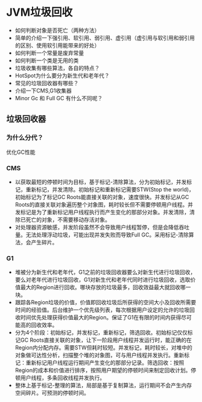 # JVM垃圾回收

- 如何判断对象是否死亡（两种方法）
- 简单的介绍一下强引用、软引用、弱引用、虚引用（虚引用与软引用和弱引用的区别、使用软引用能带来的好处）
- 如何判断一个常量是废弃常量
- 如何判断一个类是无用的类
- 垃圾收集有哪些算法，各自的特点？
- HotSpot为什么要分为新生代和老年代？
- 常见的垃圾回收器有哪些？
- 介绍一下CMS,G1收集器
- Minor Gc 和 Full GC 有什么不同呢？

## 垃圾回收器

### 为什么分代？
优化GC性能

### CMS
- 以获取最短的停顿时间为目标，基于标记-清除算法，分为初始标记，并发标记，重新标记，并发清除。初始标记和重新标记需要STW(Stop the world)，初始标记为了标记GC Roots能直接关联的对象，速度很快。并发标记从GC Roots的直接关联对象遍历整个对象图，耗时较长但不需要停顿用户线程。并发标记是为了重新标记用户线程执行而产生变化的那部分对象。并发清除，清除已死亡的对象，不需要移动存活对象。
- 对处理器资源敏感，并发阶段虽然不会导致用户线程暂停，但是会降低吞吐量。无法处理浮动垃圾，可能出现并发失败而导致Full GC。采用标记-清除算法，会产生碎片。

### G1
- 堆被分为新生代和老年代，G1之前的垃圾回收器要么对新生代进行垃圾回收，要么对老年代进行垃圾回收，G1对新生代和老年代同时进行垃圾回收，选取价值最大的Region进行回收。哪块存放的垃圾最多，回收效益最大就回收哪一块。
- 跟踪各Region垃圾的价值，价值即回收垃圾后所获得的空间大小及回收所需要时间的经验值。后台维护一个优先级列表，每次根据用户设定的允许的垃圾回收时间优先处理获得价值最大的Region。保证了G1在有限的时间内获得尽可能高的回收效率。
- 分为4个阶段：初始标记，并发标记，重新标记，筛选回收。初始标记仅仅标记GC Roots直接关联的对象，让下一阶段用户线程并发运行时，能正确的在Region内分配内存。需要STW但耗时较短。并发标记，耗时较长，对堆中的对象做可达性分析，扫描整个堆的对象图，可与用户线程并发执行。重新标记：重新标记用户线程运行期间产生变化的那部分记录。筛选回收：按照Region的成本和价值进行排序，按照用户期望的停顿时间来制定回收计划。停顿用户线程，多条回收线程并发执行。
- 整体上基于标记-整理的算法，局部是基于复制算法，运行期间不会产生内存空间碎片。可预测的停顿时间。


